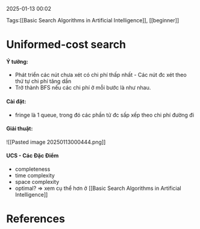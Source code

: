 2025-01-13 00:02


Tags:[[Basic Search Algorithms in Artificial Intelligence]], [[beginner]]

# Uniformed-cost search
#### Ý tưởng: 
- Phát triển các nút chưa xét có chi phí thấp nhất - Các nút đc xét theo thứ tự chi phí tăng dần
- Trở thành BFS nếu các chi phí ở mỗi bước là như nhau.
#### Cài đặt:
- fringe là 1 queue, trong đó các phần tử đc sấp xếp theo chi phí đường đi
#### Giải thuật:
![[Pasted image 20250113000444.png]]
#### UCS - Các Đặc Điểm
- completeness
- time complexity
- space complexity
- optimal?
=> xem cụ thể hơn ở [[Basic Search Algorithms in Artificial Intelligence]]


# References
